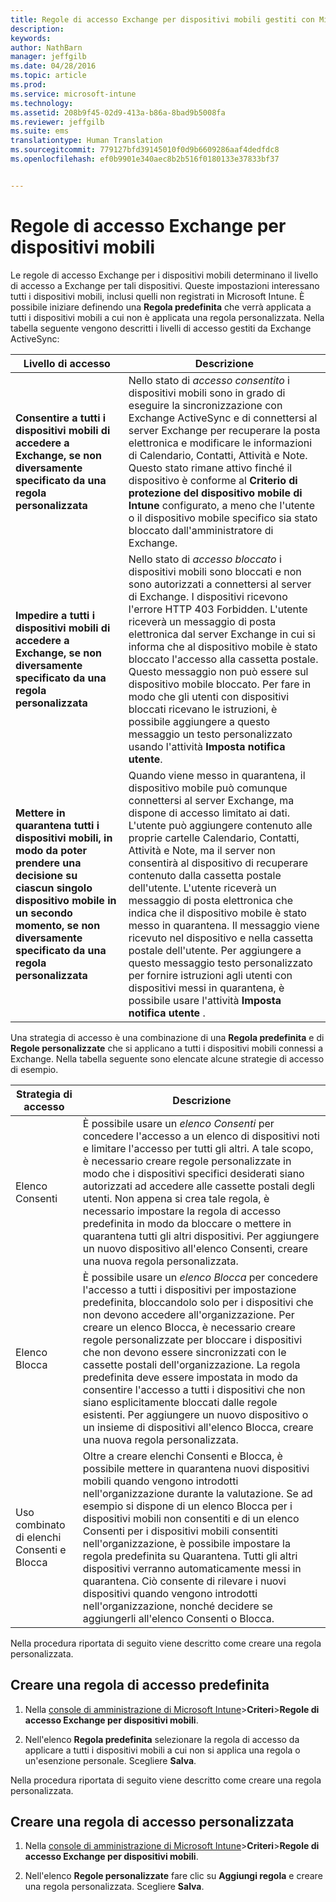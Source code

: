 ```yaml
---
title: Regole di accesso Exchange per dispositivi mobili gestiti con Microsoft Intune | Microsoft Intune
description: 
keywords: 
author: NathBarn
manager: jeffgilb
ms.date: 04/28/2016
ms.topic: article
ms.prod: 
ms.service: microsoft-intune
ms.technology: 
ms.assetid: 208b9f45-02d9-413a-b86a-8bad9b5008fa
ms.reviewer: jeffgilb
ms.suite: ems
translationtype: Human Translation
ms.sourcegitcommit: 779127bfd39145010f0d9b6609286aaf4dedfdc8
ms.openlocfilehash: ef0b9901e340aec8b2b516f0180133e37833bf37


---
```


# Regole di accesso Exchange per dispositivi mobili
Le regole di accesso Exchange per i dispositivi mobili determinano il livello di accesso a Exchange per tali dispositivi. Queste impostazioni interessano tutti i dispositivi mobili, inclusi quelli non registrati in Microsoft Intune. È possibile iniziare definendo una **Regola predefinita** che verrà applicata a tutti i dispositivi mobili a cui non è applicata una regola personalizzata. Nella tabella seguente vengono descritti i livelli di accesso gestiti da Exchange ActiveSync:

|Livello di accesso|Descrizione|
|----------------|---------------|
|**Consentire a tutti i dispositivi mobili di accedere a Exchange, se non diversamente specificato da una regola personalizzata**|Nello stato di *accesso consentito* i dispositivi mobili sono in grado di eseguire la sincronizzazione con Exchange ActiveSync e di connettersi al server Exchange per recuperare la posta elettronica e modificare le informazioni di Calendario, Contatti, Attività e Note. Questo stato rimane attivo finché il dispositivo è conforme al **Criterio di protezione del dispositivo mobile di Intune** configurato, a meno che l'utente o il dispositivo mobile specifico sia stato bloccato dall'amministratore di Exchange.|
|**Impedire a tutti i dispositivi mobili di accedere a Exchange, se non diversamente specificato da una regola personalizzata**|Nello stato di *accesso bloccato* i dispositivi mobili sono bloccati e non sono autorizzati a connettersi al server di Exchange. I dispositivi ricevono l'errore HTTP 403 Forbidden. L'utente riceverà un messaggio di posta elettronica dal server Exchange in cui si informa che al dispositivo mobile è stato bloccato l'accesso alla cassetta postale. Questo messaggio non può essere sul dispositivo mobile bloccato. Per fare in modo che gli utenti con dispositivi bloccati ricevano le istruzioni, è possibile aggiungere a questo messaggio un testo personalizzato usando l'attività **Imposta notifica utente**.|
|**Mettere in quarantena tutti i dispositivi mobili, in modo da poter prendere una decisione su ciascun singolo dispositivo mobile in un secondo momento, se non diversamente specificato da una regola personalizzata**|Quando viene messo in quarantena, il dispositivo mobile può comunque connettersi al server Exchange, ma dispone di accesso limitato ai dati. L'utente può aggiungere contenuto alle proprie cartelle Calendario, Contatti, Attività e Note, ma il server non consentirà al dispositivo di recuperare contenuto dalla cassetta postale dell'utente. L'utente riceverà un messaggio di posta elettronica che indica che il dispositivo mobile è stato messo in quarantena. Il messaggio viene ricevuto nel dispositivo e nella cassetta postale dell'utente. Per aggiungere a questo messaggio testo personalizzato per fornire istruzioni agli utenti con dispositivi messi in quarantena, è possibile usare l'attività **Imposta notifica utente** .|

Una strategia di accesso è una combinazione di una **Regola predefinita** e di **Regole personalizzate** che si applicano a tutti i dispositivi mobili connessi a Exchange. Nella tabella seguente sono elencate alcune strategie di accesso di esempio.

|Strategia di accesso|Descrizione|
|-------------------|---------------|
|Elenco Consenti|È possibile usare un *elenco Consenti* per concedere l'accesso a un elenco di dispositivi noti e limitare l'accesso per tutti gli altri. A tale scopo, è necessario creare regole personalizzate in modo che i dispositivi specifici desiderati siano autorizzati ad accedere alle cassette postali degli utenti. Non appena si crea tale regola, è necessario impostare la regola di accesso predefinita in modo da bloccare o mettere in quarantena tutti gli altri dispositivi. Per aggiungere un nuovo dispositivo all'elenco Consenti, creare una nuova regola personalizzata.|
|Elenco Blocca|È possibile usare un *elenco Blocca* per concedere l'accesso a tutti i dispositivi per impostazione predefinita, bloccandolo solo per i dispositivi che non devono accedere all'organizzazione. Per creare un elenco Blocca, è necessario creare regole personalizzate per bloccare i dispositivi che non devono essere sincronizzati con le cassette postali dell'organizzazione. La regola predefinita deve essere impostata in modo da consentire l'accesso a tutti i dispositivi che non siano esplicitamente bloccati dalle regole esistenti. Per aggiungere un nuovo dispositivo o un insieme di dispositivi all'elenco Blocca, creare una nuova regola personalizzata.|
|Uso combinato di elenchi Consenti e Blocca|Oltre a creare elenchi Consenti e Blocca, è possibile mettere in quarantena nuovi dispositivi mobili quando vengono introdotti nell'organizzazione durante la valutazione. Se ad esempio si dispone di un elenco Blocca per i dispositivi mobili non consentiti e di un elenco Consenti per i dispositivi mobili consentiti nell'organizzazione, è possibile impostare la regola predefinita su Quarantena. Tutti gli altri dispositivi verranno automaticamente messi in quarantena. Ciò consente di rilevare i nuovi dispositivi quando vengono introdotti nell'organizzazione, nonché decidere se aggiungerli all'elenco Consenti o Blocca.|
Nella procedura riportata di seguito viene descritto come creare una regola personalizzata.

## Creare una regola di accesso predefinita

1.  Nella [console di amministrazione di Microsoft Intune](http://manage.microsoft.com)&gt;**Criteri**&gt;**Regole di accesso Exchange per dispositivi mobili**.

2.  Nell'elenco **Regola predefinita** selezionare la regola di accesso da applicare a tutti i dispositivi mobili a cui non si applica una regola o un'esenzione personale. Scegliere **Salva**.

Nella procedura riportata di seguito viene descritto come creare una regola personalizzata.

## Creare una regola di accesso personalizzata

1. Nella [console di amministrazione di Microsoft Intune](http://manage.microsoft.com)&gt;**Criteri**&gt;**Regole di accesso Exchange per dispositivi mobili**.

2.  Nell'elenco **Regole personalizzate** fare clic su **Aggiungi regola** e creare una regola personalizzata. Scegliere **Salva**.



<!--HONumber=Jun16_HO4-->


